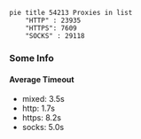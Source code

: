 
```mermaid
pie title 54213 Proxies in list
    "HTTP" : 23935
    "HTTPS": 7609
    "SOCKS" : 29118
```

### Some Info
#### Average Timeout

- mixed: 3.5s
- http: 1.7s
- https: 8.2s
- socks: 5.0s